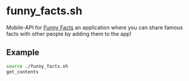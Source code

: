 # funny_facts.sh
Mobile-API for [Funny Facts](https://play.google.com/store/apps/details?id=com.funnylabz.funnyFacts) an application where you can share famous facts with other people by adding them to the app!

## Example
```bash
source ./funny_facts.sh
get_contents
```
